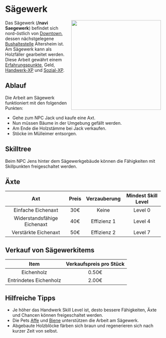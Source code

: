 # Sägewerk 


<img align="right" width="290" eight="290" src="../../../assets/image/nebenjobs/Sägewerk.png">



Das Sägewerk (**/navi Saegewerk**) befindet sich nord-östlich von [Downtown](../../pages/gebiete/downtown.md), dessen nächstgelegene [Bushaltestelle](../../pages/öpnv/bus.md) Altersheim ist.
Am Sägewerk kann als Holzfäller gearbeitet werden. Diese Arbeit gewährt einem [Erfahrungspunkte](../../pages/allgemein/level.md), Geld, [Handwerk-XP](../../pages/skills/handwerk.md) und [Sozial-XP](../../pages/skills/social.md). 

## Ablauf

Die Arbeit am Sägewerk funktioniert mit den folgenden Punkten:

*  Gehe zum NPC Jack und kaufe eine Axt. 
*  Nun müssen Bäume in der Umgebung gefällt werden.
*  Am Ende die Holzstämme bei Jack verkaufen.
*  Stöcke im Mülleimer entsorgen.

## Skilltree

Beim NPC Jens hinter dem Sägewerkgebäude können die Fähigkeiten mit Skillpunkten freigeschaltet werden.

## Äxte

| Axt | Preis | Verzauberung | Mindest Skill Level |
| :-: | :-: | :-: | :-: |
| Einfache Eichenaxt | 30€ | Keine | Level 0 |
| Widerstandsfähige Eichenaxt | 40€ | Effizienz 1 | Level 4 |
| Verstärkte Eichenaxt | 50€ | Effizienz 2 | Level 7 |

## Verkauf von Sägewerkitems

| Item | Verkaufspreis pro Stück |
|:-:|:-:|
| Eichenholz | 0.50€ |
| Entrindetes Eichenholz| 2.00€ |

## Hilfreiche Tipps

* Je höher das Handwerk Skill Level ist, desto bessere Fähigkeiten, Äxte und Chancen können freigeschaltet werden.
* Die Pets [Affe](../../pages/pets/affe.md) und [Biene](../../pages/pets/biene.md) unterstützen die Arbeit am Sägewerk.
* Abgebaute Holzblöcke färben sich braun und regenerieren sich nach kurzer Zeit von selbst.

